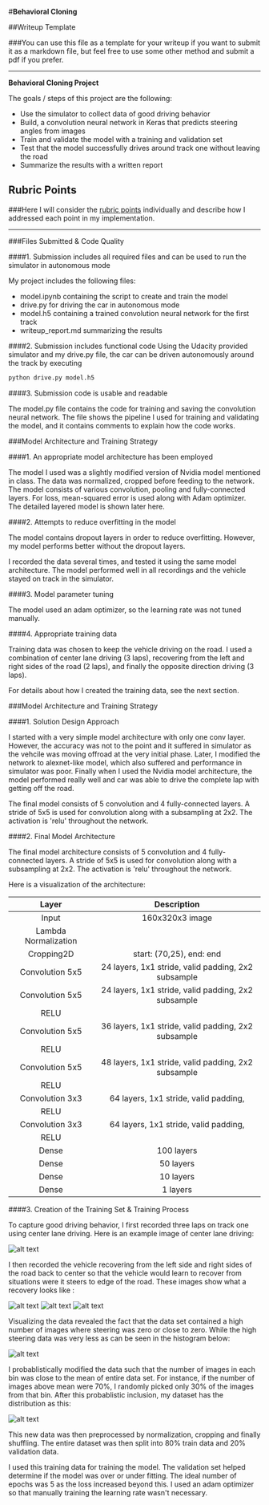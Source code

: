 #**Behavioral Cloning** 

##Writeup Template

###You can use this file as a template for your writeup if you want to submit it as a markdown file, but feel free to use some other method and submit a pdf if you prefer.

---

**Behavioral Cloning Project**

The goals / steps of this project are the following:
* Use the simulator to collect data of good driving behavior
* Build, a convolution neural network in Keras that predicts steering angles from images
* Train and validate the model with a training and validation set
* Test that the model successfully drives around track one without leaving the road
* Summarize the results with a written report


[//]: # (Image References)

[image2]: ./examples/centerlane.jpg "Center Lane"
[image3]: ./examples/recover1.jpg "Recovery Image"
[image4]: ./examples/recover2.jpg "Recovery Image"
[image5]: ./examples/recover3.jpg "Recovery Image"
[old_hist]: ./examples/old_hist.png "Old Histogram"
[new_hist]: ./examples/new_hist.png "New Histogram"

## Rubric Points
###Here I will consider the [rubric points](https://review.udacity.com/#!/rubrics/432/view) individually and describe how I addressed each point in my implementation.  

---
###Files Submitted & Code Quality

####1. Submission includes all required files and can be used to run the simulator in autonomous mode

My project includes the following files:
* model.ipynb containing the script to create and train the model
* drive.py for driving the car in autonomous mode
* model.h5 containing a trained convolution neural network for the first track
* writeup_report.md summarizing the results

####2. Submission includes functional code
Using the Udacity provided simulator and my drive.py file, the car can be driven autonomously around the track by executing 
```sh
python drive.py model.h5
```

####3. Submission code is usable and readable

The model.py file contains the code for training and saving the convolution neural network. The file shows the pipeline I used for training and validating the model, and it contains comments to explain how the code works.

###Model Architecture and Training Strategy

####1. An appropriate model architecture has been employed

The model I used was a slightly modified version of Nvidia model mentioned in class. The data was normalized, cropped before feeding to the network. The model consists of various convolution, pooling and fully-connected layers. For loss, mean-squared error is used along with Adam optimizer. The detailed layered model is shown later here.

####2. Attempts to reduce overfitting in the model

The model contains dropout layers in order to reduce overfitting. However, my model performs better without the dropout layers.

I recorded the data several times, and tested it using the same model architecture. The model performed well in all recordings and the vehicle stayed on track in the simulator.

####3. Model parameter tuning

The model used an adam optimizer, so the learning rate was not tuned manually.

####4. Appropriate training data

Training data was chosen to keep the vehicle driving on the road. I used a combination of center lane driving (3 laps), recovering from the left and right sides of the road (2 laps), and finally the opposite direction driving (3 laps).

For details about how I created the training data, see the next section. 

###Model Architecture and Training Strategy

####1. Solution Design Approach

I started with a very simple model architecture with only one conv layer. However, the accuracy was not to the point and it suffered in simulator as the vehcile was moving offroad at the very initial phase. Later, I modified the network to alexnet-like model, which also suffered and performance in simulator was poor. Finally when I used the Nvidia model architecture, the model performed really well and car was able to drive the complete lap with getting off the road. 

The final model consists of 5 convolution and 4 fully-connected layers. A stride of 5x5 is used for convolution along with a subsampling at 2x2. The activation is 'relu' throughout the network.

####2. Final Model Architecture

The final model architecture consists of 5 convolution and 4 fully-connected layers. A stride of 5x5 is used for convolution along with a subsampling at 2x2. The activation is 'relu' throughout the network.

Here is a visualization of the architecture: 

| Layer         		|     Description	        					| 
|:---------------------:|:---------------------------------------------:| 
| Input         		| 160x320x3 image   							| 
| Lambda Normalization     	| |
| Cropping2D     	| start: (70,25), end: end	|
| Convolution 5x5     	| 24 layers, 1x1 stride, valid padding, 2x2 subsample 	|
| Convolution 5x5     	| 24 layers, 1x1 stride, valid padding, 2x2 subsample 	|
| RELU					|												|
| Convolution 5x5     	| 36 layers, 1x1 stride, valid padding, 2x2 subsample 	|
| RELU					|		
| Convolution 5x5     	| 48 layers, 1x1 stride, valid padding, 2x2 subsample 	|
| RELU					|		
| Convolution 3x3     	| 64 layers, 1x1 stride, valid padding, 	|
| RELU					|		
| Convolution 3x3     	| 64 layers, 1x1 stride, valid padding, 	|
| RELU					|			
| Dense		| 100 layers        								|
| Dense		| 50 layers        									|
| Dense		| 10 layers        									|
| Dense		| 1 layers        									 |
 

####3. Creation of the Training Set & Training Process

To capture good driving behavior, I first recorded three laps on track one using center lane driving. Here is an example image of center lane driving:

![alt text][image2]

I then recorded the vehicle recovering from the left side and right sides of the road back to center so that the vehicle would learn to recover from situations were it steers to edge of the road. These images show what a recovery looks like :

![alt text][image3]
![alt text][image4]
![alt text][image5]

Visualizing the data revealed the fact that the data set contained a high number of images where steering was zero or close to zero. While the high steering data was very less as can be seen in the histogram below:

![alt text][old_hist]

I probablistically modified the data such that the number of images in each bin was close to the mean of entire data set. For instance, if the number of images above mean were 70%, I randomly picked only 30% of the images from that bin. After this probablistic inclusion, my dataset has the distribution as this: 

![alt text][new_hist]

This new data was then preprocessed by normalization, cropping and finally shuffling. The entire dataset was then split into 80% train data and 20% validation data. 

I used this training data for training the model. The validation set helped determine if the model was over or under fitting. The ideal number of epochs was 5 as the loss increased beyond this. I used an adam optimizer so that manually training the learning rate wasn't necessary.
